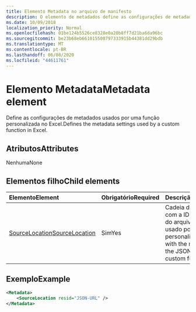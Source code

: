 ```yaml
---
title: Elemento Metadata no arquivo de manifesto
description: O elemento de metadados define as configurações de metadados que uma função personalizada usa no Excel.
ms.date: 10/09/2018
localization_priority: Normal
ms.openlocfilehash: 01be124b5526ce8328e0a20b8ff7d21ba6da96bc
ms.sourcegitcommit: be23b68eb661015508797333915b44381dd29bdb
ms.translationtype: MT
ms.contentlocale: pt-BR
ms.lasthandoff: 06/08/2020
ms.locfileid: "44611761"
---
```

# <a name="metadata-element"></a><span data-ttu-id="e4dea-103">Elemento Metadata</span><span class="sxs-lookup"><span data-stu-id="e4dea-103">Metadata element</span></span>

<span data-ttu-id="e4dea-104">Define as configurações de metadados usados por uma função personalizada no Excel.</span><span class="sxs-lookup"><span data-stu-id="e4dea-104">Defines the metadata settings used by a custom function in Excel.</span></span>

## <a name="attributes"></a><span data-ttu-id="e4dea-105">Atributos</span><span class="sxs-lookup"><span data-stu-id="e4dea-105">Attributes</span></span>

<span data-ttu-id="e4dea-106">Nenhuma</span><span class="sxs-lookup"><span data-stu-id="e4dea-106">None</span></span>

## <a name="child-elements"></a><span data-ttu-id="e4dea-107">Elementos filho</span><span class="sxs-lookup"><span data-stu-id="e4dea-107">Child elements</span></span>

|  <span data-ttu-id="e4dea-108">Elemento</span><span class="sxs-lookup"><span data-stu-id="e4dea-108">Element</span></span>  |  <span data-ttu-id="e4dea-109">Obrigatório</span><span class="sxs-lookup"><span data-stu-id="e4dea-109">Required</span></span>  |  <span data-ttu-id="e4dea-110">Descrição</span><span class="sxs-lookup"><span data-stu-id="e4dea-110">Description</span></span>  |
|:-----|:-----|:-----|
|  [<span data-ttu-id="e4dea-111">SourceLocation</span><span class="sxs-lookup"><span data-stu-id="e4dea-111">SourceLocation</span></span>](customfunctionssourcelocation.md)  |  <span data-ttu-id="e4dea-112">Sim</span><span class="sxs-lookup"><span data-stu-id="e4dea-112">Yes</span></span>  | <span data-ttu-id="e4dea-113">Cadeia de caracteres com a ID de recurso do arquivo JSON usado por funções personalizadas.</span><span class="sxs-lookup"><span data-stu-id="e4dea-113">String with the resource id of the JSON file used by custom functions.</span></span> |

## <a name="example"></a><span data-ttu-id="e4dea-114">Exemplo</span><span class="sxs-lookup"><span data-stu-id="e4dea-114">Example</span></span>

```xml
<Metadata>
    <SourceLocation resid="JSON-URL" />
</Metadata>
```
